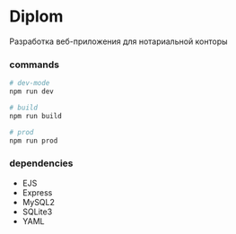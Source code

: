 # Diplom

Разработка веб-приложения для нотариальной конторы
### commands

```bash
# dev-mode
npm run dev

# build
npm run build

# prod
npm run prod
```

### dependencies
* EJS
* Express
* MySQL2
* SQLite3
* YAML
